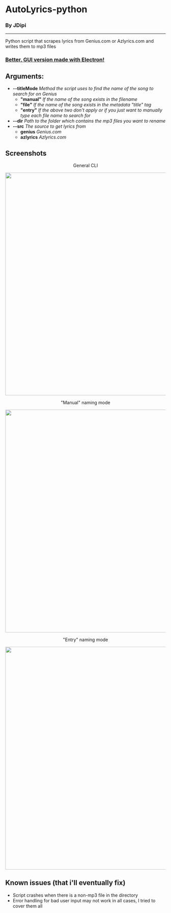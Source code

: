 # AutoLyrics-python

### By JDipi
___

Python script that scrapes lyrics from Genius.com or Azlyrics.com and writes them to mp3 files

### [Better, GUI version made with Electron!](https://github.com/JDipi/AutoLyrics)

## Arguments:
 - **--titleMode** *Method the script uses to find the name of the song to search for on Genius*
   - **"manual"** *If the name of the song exists in the filename*
   - **"file"** *If the name of the song exists in the metadata "title" tag*
   - **"entry"** *If the above two don't apply or if you just want to manually type each file name to search for*
 - **--dir** *Path to the folder which contains the mp3 files you want to rename*
 - **--src** *The source to get lyrics from*
   - **genius** *Genius.com*
   - **azlyrics** *Azlyrics.com*

## Screenshots

<p align="center">
  General CLI
</p>
<p align="center">
  <img src="https://user-images.githubusercontent.com/48573618/202013948-b4a865e3-8f92-4cf9-8b63-638f75d44cb8.png" width="700" />
</p>

<p align="center">
  "Manual" naming mode
</p>
<p align="center">
  <img src="https://user-images.githubusercontent.com/48573618/202016040-31736e13-d968-4216-8a3c-98704b71f9b6.png" width="700" />
</p>

<p align="center">
  "Entry" naming mode
</p>
<p align="center">
  <img src="https://user-images.githubusercontent.com/48573618/202016354-2ccb9244-d77c-4b57-a6f5-08282c8fce42.png" width="700" />
</p>

## Known issues (that i'll eventually fix)
- Script crashes when there is a non-mp3 file in the directory
- Error handling for bad user input may not work in all cases, I tried to cover them all
